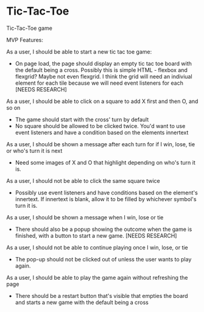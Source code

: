 # Tic-Tac-Toe
Tic-Tac-Toe game

MVP Features:

As a user, I should be able to start a new tic tac toe game:
- On page load, the page should display an empty tic tac toe board with the default being a cross. Possibly this is simple HTML - flexbox and flexgrid? Maybe not even flexgrid. I think the grid will need an indiviual element for each tile because we will need event listeners for each [NEEDS RESEARCH]

As a user, I should be able to click on a square to add X first and then O, and so on
- The game should start with the cross' turn by default
- No square should be allowed to be clicked twice. You'd want to use event listeners and have a condition based on the elements innertext


As a user, I should be shown a message after each turn for if I win, lose, tie or who's turn it is next
- Need some images of X and O that highlight depending on who's turn it is.


As a user, I should not be able to click the same square twice
- Possibly use event listeners and have conditions based on the element's innertext. If innertext is blank, allow it to be filled by whichever symbol's turn it is.

As a user, I should be shown a message when I win, lose or tie
- There should also be a popup showing the outcome when the game is finished, with a button to start a new game. [NEEDS RESEARCH]

As a user, I should not be able to continue playing once I win, lose, or tie
- The pop-up should not be clicked out of unless the user wants to play again.

As a user, I should be able to play the game again without refreshing the page
- There should be a restart button that's visible that empties the board and starts a new game with the default being a cross
